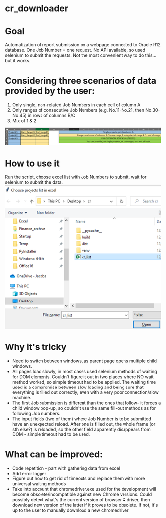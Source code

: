 # cr_downloader

# Goal
Automatization of report submission on a webpage connected to Oracle R12 database. One Job Number = one request. No API available, so used selenium to submit the requests. Not the most convenient way to do this... but it works.

# Considering three scenarios of data provided by the user:
1) Only single, non-related Job Numbers in each cell of column A
2) Only ranges of consecutive Job Numbers (e.g. No.11-No.21, then No.30-No.45) in rows of columns B/C
3) Mix of 1 & 2

![excel_data_for_submission](https://github.com/pantomassi/cr_downloader/blob/master/projects_list_example.PNG)

# How to use it
Run the script, choose excel list with Job Numbers to submit, wait for selenium to submit the data.
![choose_data](https://github.com/pantomassi/cr_downloader/blob/master/choose_jobs.PNG)

# Why it's tricky
* Need to switch between windows, as parent page opens multiple child windows.
* All pages load slowly, in most cases used selenium methods of waiting for DOM elements. Couldn't figure it out in two places where NO wait method worked, so simple timeout had to be applied. The waiting time used is a compromise between slow loading and being sure that everything is filled out correctly, even with a very poor connection/slow machine.
* The first Job submission is different than the ones that follow- it forces a child window pop-up, so couldn't use the same fill-out methods as for following Job numbers.
* The input fields (two of them) where Job Number is to be submitted have an unexpected reload. After one is filled out, the whole frame (or sth else?) is reloaded, so the other field apparently disappears from DOM - simple timeout had to be used.


# What can be improved:
* Code repetition - part with gathering data from excel
* Add error logger
* Figure out how to get rid of timeouts and replace them with more universal waiting methods
* Take into account that chromedriver.exe used for the development will become obsolete/incompatible against new Chrome versions. Could possibly detect what's the current version of browser & driver, then download new version of the latter if it proves to be obsolete. If not, it's up to the user to manually download a new chromedriver
